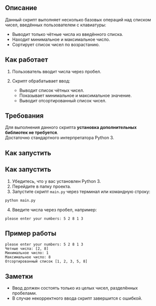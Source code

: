 
## Описание
Данный скрипт выполняет несколько базовых операций над списком чисел, введённых пользователем с клавиатуры:

- Выводит только чётные числа из введённого списка.
- Находит минимальное и максимальное число.
- Сортирует список чисел по возрастанию.

## Как работает

1. Пользователь вводит числа через пробел.
2. Скрипт обрабатывает ввод:
   
   - Выводит список чётных чисел.
   - Показывает минимальное и максимальное значение.
   - Выводит отсортированный список чисел.
     
## Требования

Для выполнения данного скрипта **установка дополнительных библиотек не требуется**.  
Достаточно стандартного интерпретатора Python 3.

## Как запустить

## Как запустить

1. Убедитесь, что у вас установлен Python 3.
2. Перейдите в папку проекта.
3. Запустите скрипт `main.py` через терминал или командную строку:

```bash
python main.py
```

4. Введите числа через пробел, например:

```text
please enter your numbers: 5 2 8 1 3
```

## Пример работы

```text
please enter your numbers: 5 2 8 1 3
Четные числа: [2, 8]
Минимальное число: 1
Максимальное число: 8
Отсортированный список [1, 2, 3, 5, 8]
```

## Заметки
- Ввод должен состоять только из целых чисел, разделённых пробелами.
- В случае некорректного ввода скрипт завершится с ошибкой.
```

